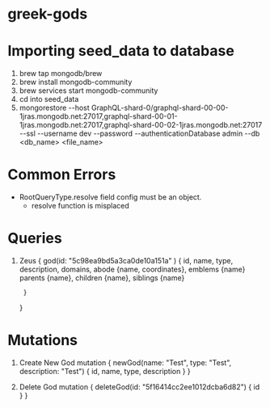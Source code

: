 # greek-gods

# Importing seed_data to database
1. brew tap mongodb/brew
2. brew install mongodb-community
3. brew services start mongodb-community
4. cd into seed_data
5. mongorestore --host GraphQL-shard-0/graphql-shard-00-00-1jras.mongodb.net:27017,graphql-shard-00-01-1jras.mongodb.net:27017,graphql-shard-00-02-1jras.mongodb.net:27017 --ssl --username dev --password <PASSWORD> --authenticationDatabase admin --db <db_name> <file_name>


# Common Errors
- RootQueryType.resolve field config must be an object.
    - resolve function is misplaced


# Queries
1. Zeus
    {
    god(id: "5c98ea9bd5a3ca0de10a151a" ) {
            id,
            name,
            type,
            description,
            domains,
            abode {name, coordinates},
            emblems {name}
                parents {name},
            children {name},
            siblings {name}
            
        }
    }

# Mutations
1. Create New God
    mutation {
      newGod(name: "Test", type: "Test", description: "Test") {
        id,
        name,
        type,
        description
      }
    }

2. Delete God
    mutation {
      deleteGod(id: "5f16414cc2ee1012dcba6d82") {
        id
      }
    }